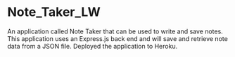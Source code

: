 # Note_Taker_LW
An application called Note Taker that can be used to write and save notes. This application uses an Express.js back end and will save and retrieve note data from a JSON file. Deployed the application to Heroku.
